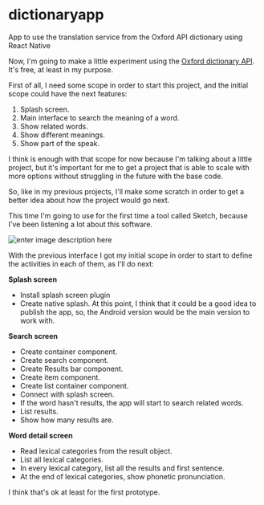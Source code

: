# dictionaryapp
App to use the translation service from the Oxford API dictionary using React Native

Now, I'm going to make a little experiment using the [Oxford dictionary API](https://developer.oxforddictionaries.com). It's free, at least in my purpose.

First of all, I need some scope in order to start this project, and the initial scope could have the next features:

 1. Splash screen.
 2. Main interface to search the meaning of a word.
 3. Show related words.
 4. Show different meanings.
 5. Show part of the speak.

I think is enough with that scope for now because I'm talking about a little project, but it's important for me to get a project that is able to scale with more options without struggling in the future with the base code.

So, like in my previous projects, I'll make some scratch in order to get a better idea about how the project would go next.

This time I'm going to use for the first time a tool called Sketch, because I've been listening a lot about this software. 

![enter image description here](https://lh3.googleusercontent.com/Lryiv5f8WG4wLF5VqvrKs1imaTgSKQddU_Sbd-gbwtAu9y03BQHaDdIfd5HFZKx687qDo_7tRjaC=s900)

With the previous interface I got my initial scope in order to start to define the activities in each of them, as I'll do next:

**Splash screen**

 - Install splash screen plugin
 - Create native splash. At this point, I think that it could be a good idea to publish the app, so, the Android version would be the main version to work with.

**Search screen**

 - Create container component.
 - Create search component.
 - Create Results bar component.
 - Create item component.
 - Create list container component. 
 - Connect with splash screen.
 - If the word hasn't results, the app will start to search related words.
 - List results.
 - Show how many results are.

**Word detail screen**

 - Read lexical categories from the result object.
 - List all lexical categories.
 - In every lexical category, list all the results and first sentence.
 - At the end of lexical categories, show phonetic pronunciation.

I think that's ok at least for the first prototype.
